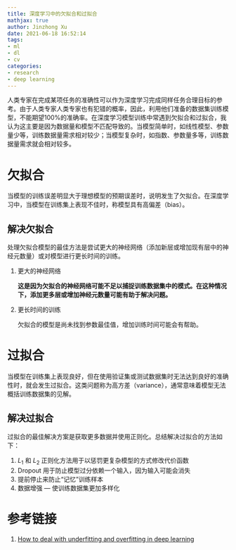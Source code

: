 ```yaml
---
title: 深度学习中的欠拟合和过拟合
mathjax: true
author: Jinzhong Xu
date: 2021-06-18 16:52:14
tags:
- ml
- dl
- cv
categories:
- research
- deep learning
---
```


人类专家在完成某项任务的准确性可以作为深度学习完成同样任务合理目标的参考。由于人类专家人类专家也有犯错的概率，因此，利用他们准备的数据集训练模型，不能期望100%的准确率。在深度学习模型训练中常遇到欠拟合和过拟合，我认为这主要是因为数据量和模型不匹配导致的。当模型简单时，如线性模型、参数量少等，训练数据量需求相对较少；当模型复杂时，如指数、参数量多等，训练数据量需求就会相对较多。

<!--more-->

# 欠拟合

当模型的训练误差明显大于理想模型的预期误差时，说明发生了欠拟合。在深度学习中，当模型在训练集上表现不佳时，称模型具有高偏差（bias）。

## 解决欠拟合

处理欠拟合模型的最佳方法是尝试更大的神经网络（添加新层或增加现有层中的神经元数量）或对模型进行更长时间的训练。

1. 更大的神经网络

   **这是因为欠拟合的神经网络可能不足以捕捉训练数据集中的模式。在这种情况下，添加更多层或增加神经元数量可能有助于解决问题。**

2. 更长时间的训练

   欠拟合的模型是尚未找到参数最佳值，增加训练时间可能会有帮助。

# 过拟合

当模型在训练集上表现良好，但在使用验证集或测试数据集时无法达到良好的准确性时，就会发生过拟合。这类问题称为高方差（variance），通常意味着模型无法概括训练数据集的见解。

## 解决过拟合

过拟合的最佳解决方案是获取更多数据并使用正则化。总结解决过拟合的方法如下：

1. $L_1$ 和 $L_2$ 正则化方法用于以惩罚更复杂模型的方式修改代价函数
2. Dropout 用于防止模型过分依赖一个输入，因为输入可能会消失
3. 提前停止来防止“记忆”训练样本
4. 数据增强 — 使训练数据集更加多样化

# 参考链接

1. [How to deal with underfitting and overfitting in deep learning](https://www.mikulskibartosz.name/how-to-deal-with-underfitting-and-overfitting-in-deep-learning/)

